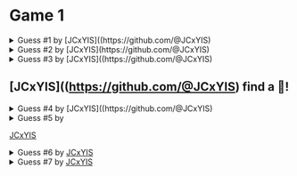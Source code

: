 # Game 1
 
<details> 
<summary> Guess #1 by [JCxYIS]((https://github.com/@JCxYIS)</summary>
<br>

|     |  0  |  1  |  2  |  3  |  4  |  5  |  6  |  7  |  8  |  9  |
|:---:|:---:|:---:|:---:|:---:|:---:|:---:|:---:|:---:|:---:|:---:|
| **00** | 🔳 | 🔳 | 🔳 | 🔳 | 🔳 | 🔳 | 🔳 | 🔳 | 🔳 | 🔳 | 
| **10** | 🔳 | 🔳 | 🔳 | 🔳 | 🔳 | 🔳 | 🔳 | 🔳 | 🔳 | 🔳 | 
| **20** | 🔳 | 🔳 | 🔳 | 🔳 | 🔳 | 🔳 | 🔳 | 🔳 | 🔳 | 🔳 | 
| **30** | 🔳 | 🔳 | 🔳 | 🔳 | 🔳 | 🔳 | 🔳 | 🔳 | 🔳 | 🔳 | 
| **40** | 🔳 | 🔳 | 🔳 | 🔳 | 🔳 | 🔳 | 🔳 | 🔳 | 🔳 | 🔳 | 
| **50** | 🔳 | 🔳 | 🔳 | 🔳 | 🔳 | 🔳 | 🔳 | 🔳 | 🔳 | 🔳 | 
| **60** | 🔳 | 🔳 | 🔳 | 🔳 | 🔳 | 🔳 | 🔳 | 🔳 | 🔳 | 🔳 | 
| **70** | 🔳 | 🔳 | 🔳 | 🔳 | 🔳 | 🔳 | 🔳 | 🔳 | 🔳 | 🔳 | 
| **80** | 🔳 | 🔳 | 🔳 | 🔳 | 🔳 | 🔳 | 🔳 | 1⃣ | 🔳 | 🔳 | 
| **90** | 🔳 | 🔳 | 🔳 | 🔳 | 🔳 | 🔳 | 🔳 | 🔳 | 🔳 | 🔳 | 


</details>
 
<details> 
<summary> Guess #2 by [JCxYIS](https://github.com/@JCxYIS)</summary>
<br>

|     |  0  |  1  |  2  |  3  |  4  |  5  |  6  |  7  |  8  |  9  |
|:---:|:---:|:---:|:---:|:---:|:---:|:---:|:---:|:---:|:---:|:---:|
| **00** | 🔳 | 🔳 | 🔳 | 🔳 | 🔳 | 🔳 | 🔳 | 🔳 | 🔳 | 🔳 | 
| **10** | 🔳 | 🔳 | 🔳 | 🔳 | 🔳 | 🔳 | 🔳 | 🔳 | 🔳 | 🔳 | 
| **20** | 🔳 | 🔳 | 🔳 | 🔳 | 🔳 | 🔳 | 🔳 | 🔳 | 🔳 | 🔳 | 
| **30** | 🔳 | 🔳 | 🔳 | 🔳 | 🔳 | 🔳 | 🔳 | 🔳 | 🔳 | 🔳 | 
| **40** | 🔳 | 🔳 | 🔳 | 🔳 | 🔳 | 🔳 | 🔳 | 🔳 | 🔳 | 🔳 | 
| **50** | 🔳 | 🔳 | 🔳 | 🔳 | 🔳 | 🔳 | 🔳 | 🔳 | 🔳 | 🔳 | 
| **60** | 🔳 | 🔳 | 🔳 | 🔳 | 🔳 | 🔳 | 🔳 | 🔳 | 🔳 | 🔳 | 
| **70** | 🔳 | 🔳 | 🔳 | 🔳 | 🔳 | 🔳 | 🔳 | 2⃣ | 🔳 | 🔳 | 
| **80** | 🔳 | 🔳 | 🔳 | 🔳 | 🔳 | 🔳 | 🔳 | 1⃣ | 🔳 | 🔳 | 
| **90** | 🔳 | 🔳 | 🔳 | 🔳 | 🔳 | 🔳 | 🔳 | 🔳 | 🔳 | 🔳 | 


</details>
 
<details> 
<summary> Guess #3 by [JCxYIS]((https://github.com/@JCxYIS)</summary>
<br>

|     |  0  |  1  |  2  |  3  |  4  |  5  |  6  |  7  |  8  |  9  |
|:---:|:---:|:---:|:---:|:---:|:---:|:---:|:---:|:---:|:---:|:---:|
| **00** | 🔳 | 🔳 | 🔳 | 🔳 | 🔳 | 🔳 | 🔳 | 🔳 | 🔳 | 🔳 | 
| **10** | 🔳 | 🔳 | 🔳 | 🔳 | 🔳 | 🔳 | 🔳 | 🔳 | 🔳 | 🔳 | 
| **20** | 🔳 | 🔳 | 🔳 | 🔳 | 🔳 | 🔳 | 🔳 | 🔳 | 🔳 | 🔳 | 
| **30** | 🔳 | 🔳 | 🔳 | 🔳 | 🔳 | 🔳 | 🔳 | 🔳 | 🔳 | 🔳 | 
| **40** | 🔳 | 🔳 | 🔳 | 🔳 | 🔳 | 🔳 | 🔳 | 🔳 | 🔳 | 🔳 | 
| **50** | 🔳 | 🔳 | 🔳 | 🔳 | 🔳 | 🔳 | 🔳 | 🔳 | 🔳 | 🔳 | 
| **60** | 🔳 | 🔳 | 🔳 | 🔳 | 🔳 | 🔳 | 🔳 | 🔳 | 🔳 | 🔳 | 
| **70** | 🔳 | 🔳 | 🔳 | 🔳 | 🔳 | 🔳 | 🔳 | 2⃣ | 🔳 | 🔳 | 
| **80** | 🔳 | 🔳 | 🔳 | 🔳 | 🔳 | 🔳 | 🔳 | 1⃣ | 🔳 | 🔳 | 
| **90** | 🔳 | 🔳 | 🔳 | 🔳 | 🔳 | 🔳 | 🔳 | 2⃣ | 🔳 | 🔳 | 


</details>

 ## [JCxYIS]((https://github.com/@JCxYIS) find a 🧡!
 
<details> 
<summary> Guess #4 by [JCxYIS]((https://github.com/@JCxYIS)</summary>
<br>

|     |  0  |  1  |  2  |  3  |  4  |  5  |  6  |  7  |  8  |  9  |
|:---:|:---:|:---:|:---:|:---:|:---:|:---:|:---:|:---:|:---:|:---:|
| **00** | 🔳 | 🔳 | 🔳 | 🔳 | 🔳 | 🔳 | 🔳 | 🔳 | 🔳 | 🔳 | 
| **10** | 🔳 | 🔳 | 🔳 | 🔳 | 🔳 | 🔳 | 🔳 | 🔳 | 🔳 | 🔳 | 
| **20** | 🔳 | 🔳 | 🔳 | 🔳 | 🔳 | 🔳 | 🔳 | 🔳 | 🔳 | 🔳 | 
| **30** | 🔳 | 🔳 | 🔳 | 🔳 | 🔳 | 🔳 | 🔳 | 🔳 | 🔳 | 🔳 | 
| **40** | 🔳 | 🔳 | 🔳 | 🔳 | 🔳 | 🔳 | 🔳 | 🔳 | 🔳 | 🔳 | 
| **50** | 🔳 | 🔳 | 🔳 | 🔳 | 🔳 | 🔳 | 🔳 | 🔳 | 🔳 | 🔳 | 
| **60** | 🔳 | 🔳 | 🔳 | 🔳 | 🔳 | 🔳 | 🔳 | 🔳 | 🔳 | 🔳 | 
| **70** | 🔳 | 🔳 | 🔳 | 🔳 | 🔳 | 🔳 | 🔳 | 2⃣ | 🔳 | 🔳 | 
| **80** | 🔳 | 🔳 | 🔳 | 🔳 | 🔳 | 🔳 | 🔳 | 1⃣ | 🧡 | 🔳 | 
| **90** | 🔳 | 🔳 | 🔳 | 🔳 | 🔳 | 🔳 | 🔳 | 2⃣ | 🔳 | 🔳 | 


</details>
 
<details> 
<summary> Guess #5 by

[JCxYIS](https://github.com/@JCxYIS) 

</summary>
<br>

|     |  0  |  1  |  2  |  3  |  4  |  5  |  6  |  7  |  8  |  9  |
|:---:|:---:|:---:|:---:|:---:|:---:|:---:|:---:|:---:|:---:|:---:|
| **00** | 🔳 | 🔳 | 🔳 | 🔳 | 🔳 | 🔳 | 🔳 | 🔳 | 🔳 | 🔳 | 
| **10** | 🔳 | 🔳 | 🔳 | 🔳 | 🔳 | 🔳 | 🔳 | 🔳 | 🔳 | 🔳 | 
| **20** | 🔳 | 🔳 | 🔳 | 🔳 | 🔳 | 🔳 | 🔳 | 🔳 | 🔳 | 🔳 | 
| **30** | 🔳 | 🔳 | 🔳 | 3⃣ | 🔳 | 🔳 | 🔳 | 🔳 | 🔳 | 🔳 | 
| **40** | 🔳 | 🔳 | 🔳 | 🔳 | 🔳 | 🔳 | 🔳 | 🔳 | 🔳 | 🔳 | 
| **50** | 🔳 | 🔳 | 🔳 | 🔳 | 🔳 | 🔳 | 🔳 | 🔳 | 🔳 | 🔳 | 
| **60** | 🔳 | 🔳 | 🔳 | 🔳 | 🔳 | 🔳 | 🔳 | 🔳 | 🔳 | 🔳 | 
| **70** | 🔳 | 🔳 | 🔳 | 🔳 | 🔳 | 🔳 | 🔳 | 2⃣ | 🔳 | 🔳 | 
| **80** | 🔳 | 🔳 | 🔳 | 🔳 | 🔳 | 🔳 | 🔳 | 1⃣ | 🧡 | 🔳 | 
| **90** | 🔳 | 🔳 | 🔳 | 🔳 | 🔳 | 🔳 | 🔳 | 2⃣ | 🔳 | 🔳 | 


</details>
 
<details> 
<summary> Guess #6 by <a href="https://github.com/@JCxYIS">JCxYIS</a>
</summary>
<br>

|     |  0  |  1  |  2  |  3  |  4  |  5  |  6  |  7  |  8  |  9  |
|:---:|:---:|:---:|:---:|:---:|:---:|:---:|:---:|:---:|:---:|:---:|
| **00** | 🔳 | 🔳 | 🔳 | 🔳 | 🔳 | 🔳 | 2⃣ | 🔳 | 🔳 | 🔳 | 
| **10** | 🔳 | 🔳 | 🔳 | 🔳 | 🔳 | 🔳 | 🔳 | 🔳 | 🔳 | 🔳 | 
| **20** | 🔳 | 🔳 | 🔳 | 🔳 | 🔳 | 🔳 | 🔳 | 🔳 | 🔳 | 🔳 | 
| **30** | 🔳 | 🔳 | 🔳 | 3⃣ | 🔳 | 🔳 | 🔳 | 🔳 | 🔳 | 🔳 | 
| **40** | 🔳 | 🔳 | 🔳 | 🔳 | 🔳 | 🔳 | 🔳 | 🔳 | 🔳 | 🔳 | 
| **50** | 🔳 | 🔳 | 🔳 | 🔳 | 🔳 | 🔳 | 🔳 | 🔳 | 🔳 | 🔳 | 
| **60** | 🔳 | 🔳 | 🔳 | 🔳 | 🔳 | 🔳 | 🔳 | 🔳 | 🔳 | 🔳 | 
| **70** | 🔳 | 🔳 | 🔳 | 🔳 | 🔳 | 🔳 | 🔳 | 2⃣ | 🔳 | 🔳 | 
| **80** | 🔳 | 🔳 | 🔳 | 🔳 | 🔳 | 🔳 | 🔳 | 1⃣ | 🧡 | 🔳 | 
| **90** | 🔳 | 🔳 | 🔳 | 🔳 | 🔳 | 🔳 | 🔳 | 2⃣ | 🔳 | 🔳 | 


</details>
 
<details> 
<summary> Guess #7 by <a href="https://github.com/@JCxYIS">JCxYIS</a>
</summary>
<br>

|     |  0  |  1  |  2  |  3  |  4  |  5  |  6  |  7  |  8  |  9  |
|:---:|:---:|:---:|:---:|:---:|:---:|:---:|:---:|:---:|:---:|:---:|
| **00** | 🔳 | 🔳 | 🔳 | 🔳 | 🔳 | 🔳 | 2️⃣ | 🔳 | 🔳 | 🔳 | 
| **10** | 🔳 | 🔳 | 🔳 | 🔳 | 🔳 | 🔳 | 🔳 | 🔳 | 🔳 | 🔳 | 
| **20** | 🔳 | 🔳 | 🔳 | 🔳 | 🔳 | 2️⃣ | 🔳 | 🔳 | 🔳 | 🔳 | 
| **30** | 🔳 | 🔳 | 🔳 | 3️⃣ | 🔳 | 🔳 | 🔳 | 🔳 | 🔳 | 🔳 | 
| **40** | 🔳 | 🔳 | 🔳 | 🔳 | 🔳 | 🔳 | 🔳 | 🔳 | 🔳 | 🔳 | 
| **50** | 🔳 | 🔳 | 🔳 | 🔳 | 🔳 | 🔳 | 🔳 | 🔳 | 🔳 | 🔳 | 
| **60** | 🔳 | 🔳 | 🔳 | 🔳 | 🔳 | 🔳 | 🔳 | 🔳 | 🔳 | 🔳 | 
| **70** | 🔳 | 🔳 | 🔳 | 🔳 | 🔳 | 🔳 | 🔳 | 2️⃣ | 🔳 | 🔳 | 
| **80** | 🔳 | 🔳 | 🔳 | 🔳 | 🔳 | 🔳 | 🔳 | 1️⃣ | 🧡 | 🔳 | 
| **90** | 🔳 | 🔳 | 🔳 | 🔳 | 🔳 | 🔳 | 🔳 | 2️⃣ | 🔳 | 🔳 | 


</details>
